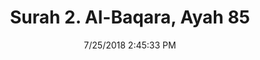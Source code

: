 ---
title       : "Surah 2. Al-Baqara, Ayah 85"
date        : 7/25/2018 2:45:33 PM
draft       : false
type        : "quran"
layout      : "compare"
BookCode    : "CMP"
SurahNumber : "2"
AyahNumber  : "85"
TotalAyah   : "286"
---